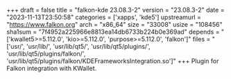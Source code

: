 +++
draft = false
title = "falkon-kde 23.08.3-2"
version = "23.08.3-2"
date = "2023-11-13T23:50:58"
categories = ['xapps', 'kde5']
upstreamurl = "https://www.falkon.org"
arch = "x86_64"
size = "33008"
usize = "108456"
sha1sum = "7f4952a225966e8813ea14db6733b224b0e369ad"
depends = "['kwallet5>=5.112.0', 'kio>=5.112.0', 'purpose>=5.112.0', 'falkon']"
files = "['usr/', 'usr/lib/', 'usr/lib/qt5/', 'usr/lib/qt5/plugins/', 'usr/lib/qt5/plugins/falkon/', 'usr/lib/qt5/plugins/falkon/KDEFrameworksIntegration.so']"
+++
Plugin for Falkon integration with KWallet.